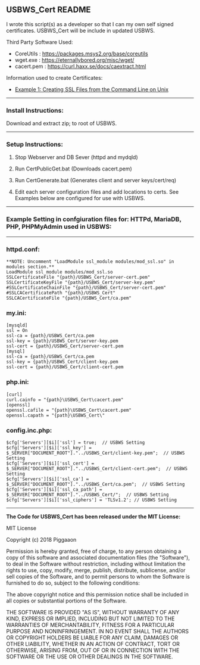 ## USBWS_Cert README
I wrote this script(s) as a developer so that I can my own self signed
certificates. USBWS_Cert will be include in updated USBWS.

Third Party Software Used:
- CoreUtils     : https://packages.msys2.org/base/coreutils
- wget.exe      : https://eternallybored.org/misc/wget/
- cacert.pem    : https://curl.haxx.se/docs/caextract.html

Information used to create Certificates:
- [Example 1: Creating SSL Files from the Command Line on Unix](https://dev.mysql.com/doc/refman/8.0/en/creating-ssl-files-using-openssl.html)

------------
### Install Instructions:

Download and extract zip; to root of USBWS.

------------
### Setup Instructions:
1. Stop Webserver and DB Sever (httpd and mydqld)

2. Run CertPublicGet.bat (Downloads cacert.pem)

3. Run CertGenerate.bat (Generates client and server keys/cert/req)

4. Edit each server configuration files and add locations to certs.
   See Examples below are configured for use with USBWS.

------------
### Example Setting in confgiuration files for: HTTPd, MariaDB, PHP, PHPMyAdmin used in USBWS:

------------

### httpd.conf:
  ```
  **NOTE: Uncomment "LoadModule ssl_module modules/mod_ssl.so" in modules section.**
  LoadModule ssl_module modules/mod_ssl.so
  SSLCertificateFile "{path}/USBWS_Cert/server-cert.pem"
  SSLCertificateKeyFile "{path}/USBWS_Cert/server-key.pem"
  #SSLCertificateChainFile "{path}/USBWS_Cert/server-cert.pem"
  #SSLCACertificatePath "{path}/USBWS_Cert"
  SSLCACertificateFile "{path}/USBWS_Cert/ca.pem"
  ```
### my.ini:
  ```
  [mysqld]
  ssl = On
  ssl-ca = {path}/USBWS_Cert/ca.pem
  ssl-key = {path}/USBWS_Cert/server-key.pem
  ssl-cert = {path}/USBWS_Cert/server-cert.pem
  [mysql]
  ssl-ca = {path}/USBWS_Cert/ca.pem
  ssl-key = {path}/USBWS_Cert/client-key.pem
  ssl-cert = {path}/USBWS_Cert/client-cert.pem
  ```
### php.ini:
  ```
  [curl]
  curl.cainfo = "{path}\USBWS_Cert\cacert.pem"
  [openssl]
  openssl.cafile = "{path}\USBWS_Cert\cacert.pem"
  openssl.capath = "{path}\USBWS_Cert\"
  ```
### config.inc.php:
  ```
  $cfg['Servers'][$i]['ssl'] = true;  // USBWS Setting
  $cfg['Servers'][$i]['ssl_key'] = $_SERVER["DOCUMENT_ROOT"]."../USBWS_Cert/client-key.pem";  // USBWS Setting
  $cfg['Servers'][$i]['ssl_cert'] = $_SERVER["DOCUMENT_ROOT"]."../USBWS_Cert/client-cert.pem";  // USBWS Setting
  $cfg['Servers'][$i]['ssl_ca'] = $_SERVER["DOCUMENT_ROOT"]."../USBWS_Cert/ca.pem";  // USBWS Setting
  $cfg['Servers'][$i]['ssl_ca_path'] = $_SERVER["DOCUMENT_ROOT"]."../USBWS_Cert/";  // USBWS Setting
  $cfg['Servers'][$i]['ssl_ciphers'] = 'TLSv1.2'; // USBWS Setting
  ```
------------

**The Code for USBWS_Cert has been released under the MIT License:**

MIT License

Copyright (c) 2018  Piggaaon

Permission is hereby granted, free of charge, to any person obtaining a copy
of this software and associated documentation files (the "Software"), to deal
in the Software without restriction, including without limitation the rights
to use, copy, modify, merge, publish, distribute, sublicense, and/or sell
copies of the Software, and to permit persons to whom the Software is
furnished to do so, subject to the following conditions:

The above copyright notice and this permission notice shall be included in all
copies or substantial portions of the Software.

THE SOFTWARE IS PROVIDED "AS IS", WITHOUT WARRANTY OF ANY KIND, EXPRESS OR
IMPLIED, INCLUDING BUT NOT LIMITED TO THE WARRANTIES OF MERCHANTABILITY,
FITNESS FOR A PARTICULAR PURPOSE AND NONINFRINGEMENT. IN NO EVENT SHALL THE
AUTHORS OR COPYRIGHT HOLDERS BE LIABLE FOR ANY CLAIM, DAMAGES OR OTHER
LIABILITY, WHETHER IN AN ACTION OF CONTRACT, TORT OR OTHERWISE, ARISING FROM,
OUT OF OR IN CONNECTION WITH THE SOFTWARE OR THE USE OR OTHER DEALINGS IN THE
SOFTWARE.
